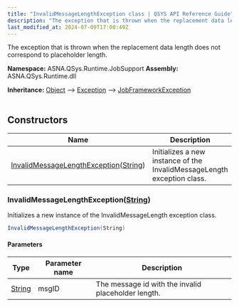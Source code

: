 ```yaml
---
title: "InvalidMessageLengthException class | QSYS API Reference Guide"
description: "The exception that is thrown when the replacement data length does not correspond to placeholder length. "
last_modified_at: 2024-07-09T17:00:49Z
---
```


The exception that is thrown when the replacement data length does not correspond to placeholder length.

**Namespace:** ASNA.QSys.Runtime.JobSupport
**Assembly:** ASNA.QSys.Runtime.dll

**Inheritance:** [Object](https://docs.microsoft.com/en-us/dotnet/api/system.object) --> [Exception](https://docs.microsoft.com/en-us/dotnet/api/system.exception) --> [JobFrameworkException](/reference/runtime/qsys-runtime-job-support/job-framework-exception.html)
<br>
<br>

## Constructors

| Name | Description |
| --- | --- |
| [InvalidMessageLengthException](#invalidmessagelengthexceptionstring)([String](https://docs.microsoft.com/en-us/dotnet/api/system.string)) | Initializes a new instance of the InvalidMessageLength exception class.

### InvalidMessageLengthException([String](https://docs.microsoft.com/en-us/dotnet/api/system.string))

Initializes a new instance of the InvalidMessageLength exception class.

```cs
InvalidMessageLengthException(String)
```

#### Parameters

| Type | Parameter name | Description
| --- | --- | ---
| [String](https://docs.microsoft.com/en-us/dotnet/api/system.string) | msgID | The message id with the invalid placeholder length.
